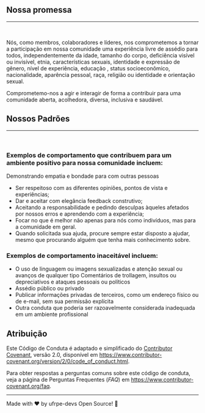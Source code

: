 ## Nossa promessa
<hr/>
<br/>

Nós, como membros, colaboradores e líderes, nos comprometemos a tornar a participação em nossa comunidade uma experiência livre de assédio para todos, independentemente da idade, tamanho do corpo, deficiência visível ou invisível, etnia, características sexuais, identidade e expressão de gênero, nível de experiência, educação , status socioeconômico, nacionalidade, aparência pessoal, raça, religião ou identidade e orientação sexual.

Comprometemo-nos a agir e interagir de forma a contribuir para uma comunidade aberta, acolhedora, diversa, inclusiva e saudável.

## Nossos Padrões
<hr/>
<br/>

### Exemplos de comportamento que contribuem para um ambiente positivo para nossa comunidade incluem:

Demonstrando empatia e bondade para com outras pessoas
- Ser respeitoso com as diferentes opiniões, pontos de vista e experiências;
- Dar e aceitar com elegância feedback construtivo;
- Aceitando a responsabilidade e pedindo desculpas àqueles afetados por nossos erros e aprendendo com a experiência;
- Focar no que é melhor não apenas para nós como indivíduos, mas para a comunidade em geral.
- Quando solicitada sua ajuda, procure sempre estar disposto a ajudar, mesmo que procurando alguém que tenha mais conhecimento sobre.

### Exemplos de comportamento inaceitável incluem:

- O uso de linguagem ou imagens sexualizadas e atenção sexual ou avanços de qualquer tipo
Comentários de trollagem, insultos ou depreciativos e ataques pessoais ou políticos
- Assédio público ou privado
- Publicar informações privadas de terceiros, como um endereço físico ou de e-mail, sem sua permissão explícita
- Outra conduta que poderia ser razoavelmente considerada inadequada em um ambiente profissional

## Atribuição

Este Código de Conduta é adaptado e simplificado do [Contributor Covenant](https://www.contributor-covenant.org),
versão 2.0, disponível em
https://www.contributor-covenant.org/version/2/0/code_of_conduct.html.

Para obter respostas a perguntas comuns sobre este código de conduta, veja a página de Perguntas Frequentes (*FAQ*) em
https://www.contributor-covenant.org/faq.

***
Made with ♥ by ufrpe-devs Open Source! :rocket:
